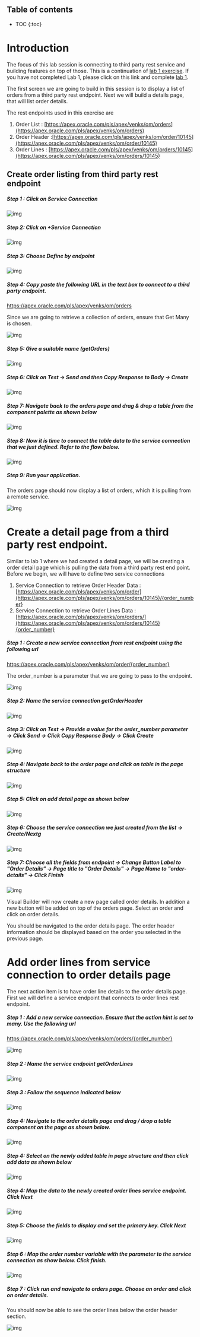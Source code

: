 ## Table of contents

* TOC
{:toc}

# Introduction

The focus of this lab session is connecting to third party rest service and building features on top of those. This is a continuation of [lab 1 exercise](lab1). If you have not completed Lab 1, please click on this link and complete [lab 1](lab1).

The first screen we are going to build in this session is to display a list of orders from a third party rest endpoint. Next we will build a details page, that will list order details.

The rest endpoints used in this exercise are

1. Order List : [https://apex.oracle.com/pls/apex/venks/om/orders](https://apex.oracle.com/pls/apex/venks/om/orders)
2. Order Header :[https://apex.oracle.com/pls/apex/venks/om/order/10145](https://apex.oracle.com/pls/apex/venks/om/order/10145)
3. Order Lines : [https://apex.oracle.com/pls/apex/venks/om/orders/10145](https://apex.oracle.com/pls/apex/venks/om/orders/10145)

## Create order listing from third party rest endpoint



##### Step 1 : Click on Service Connection

![img](assets/image2019-8-24_21-4-26.png)

##### Step 2: Click on +Service Connection

![img](assets/image2019-8-24_21-5-51.png)

##### Step 3: Choose Define by endpoint

![img](assets/image2019-8-24_21-6-57.png)

##### Step 4: Copy paste the following URL in the text box to connect to a third party endpoint.

https://apex.oracle.com/pls/apex/venks/om/orders

Since we are going to retrieve a collection of orders, ensure that Get Many is chosen.

![img](assets/image2019-8-24_21-8-16.png)

##### Step 5: Give a suitable name (getOrders)

![img](assets/image2019-8-24_21-9-45.png)

##### Step 6: Click on Test → Send and then Copy Response to Body → Create 

![img](assets/image2019-8-24_21-12-22.png)

##### Step 7: Navigate back to the orders page and drag & drop a table from the component palette as shown below

![img](assets/order-table.gif)

##### Step 8: Now it is time to connect the table data to the service connection that we just defined. Refer to the flow below.

![img](assets/order-service-connection.gif)

##### Step 9: Run your application. 

The orders page should now display a list of orders, which it is pulling from a remote service.

![img](assets/image2019-8-24_21-27-13.png)

# Create a detail page from a third party rest endpoint.

Similar to lab 1 where we had created a detail page, we will be creating a order detail page which is pulling the data from a third party rest end point. Before we begin, we will have to define two service connections

1. Service Connection to retrieve Order Header Data : [https://apex.oracle.com/pls/apex/venks/om/order](https://apex.oracle.com/pls/apex/venks/om/orders/10145)/{order_number}
2. Service Connection to retrieve Order Lines Data : [https://apex.oracle.com/pls/apex/venks/om/orders/](https://apex.oracle.com/pls/apex/venks/om/orders/10145){order_number}

##### Step 1 : Create a new service connection from rest endpoint using the following url

https://apex.oracle.com/pls/apex/venks/om/order/{order_number} 

The order_number is a parameter that we are going to pass to the endpoint.

![img](assets/image2019-8-24_22-2-24.png)

##### Step 2: Name the service connection getOrderHeader

![img](assets/image2019-8-24_22-4-10.png)

##### Step 3: Click on Test → Provide a value for the order_number parameter → Click Send → Click Copy Response Body → Click Create

![img](assets/image2019-8-24_22-5-28.png)

##### Step 4: Navigate back to the order page and click on table in the page structure 

![img](assets/image2019-8-24_22-7-49.png)

##### Step 5: Click on add detail page as shown below

![img](assets/image2019-8-24_22-9-18.png)

##### Step 6: Choose the service connection we just created from the list → Create/Nextg

![img](assets/image2019-8-24_22-10-8.png)

##### Step 7: Choose all the fields from endpoint → Change Button Label to "Order Details" → Page title to "Order Details" → Page Name to "order-details" → Click Finish

![img](assets/image2019-8-24_22-12-11.png)

Visual Builder will now create a new page called order details. In addition a new button will be added on top of the orders page. Select an order and click on order details.

You should be navigated to the order details page. The order header information should be displayed based on the order you selected in the previous page. 

# Add order lines from service connection to order details page

The next action item is to have order line details to the order details page. First we will define a service endpoint that connects to order lines rest endpoint.

##### Step 1 : Add a new service connection. Ensure that the action hint is set to many. Use the following url

https://apex.oracle.com/pls/apex/venks/om/orders/{order_number}



![img](assets/image2019-8-24_22-25-25.png)

##### Step 2 : Name the service endpoint getOrderLines

![img](assets/image2019-8-24_22-27-0.png)

##### Step 3 : Follow the sequence indicated below 

![img](assets/image2019-8-24_22-28-24.png)

##### Step 4: Navigate to the order details page and drag / drop a table component on the page as shown below.



![img](assets/order-details-lines-drag.gif)

##### Step 4: Select on the newly added table in page structure and then click add data as shown below

![img](assets/Order-Lines-SDP-Mapping.gif)

##### Step 4: Map the data to the newly created order lines service endpoint. Click Next

![img](assets/image2019-8-24_22-38-1.png)

##### Step 5: Choose the fields to display and set the primary key. Click Next

![img](assets/image2019-8-24_22-39-5.png)

##### Step 6 : Map the order number variable with the parameter to the service connection as show below. Click finish.

![img](assets/map-order-number.gif)

##### Step 7 : Click run and navigate to orders page. Choose an order and click on order details. 

You should now be able to see the order lines below the order header section.

![img](assets/order-details-flow.gif)
